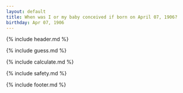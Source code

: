 ```yaml
---
layout: default
title: When was I or my baby conceived if born on April 07, 1906?
birthday: Apr 07, 1906
---
```


{% include header.md %}

{% include guess.md %}

{% include calculate.md %}

{% include safety.md %}

{% include footer.md %}




